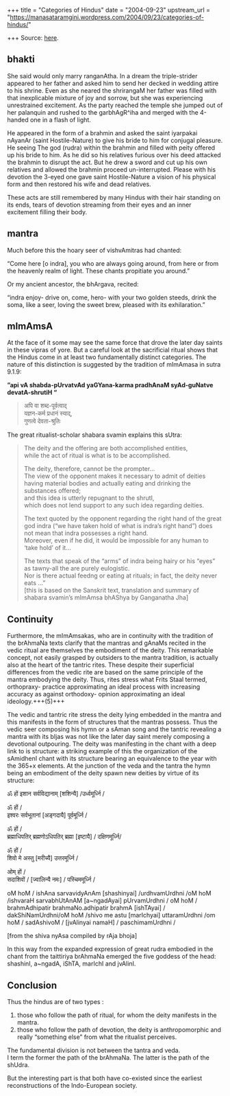 +++
title = "Categories of Hindus"
date = "2004-09-23"
upstream_url = "https://manasataramgini.wordpress.com/2004/09/23/categories-of-hindus/"

+++
Source: [here](https://manasataramgini.wordpress.com/2004/09/23/categories-of-hindus/).

## bhakti
She said would only marry ranganAtha. In a dream the triple-strider appeared to her father and asked him to send her decked in wedding attire to his shrine. Even as she neared the shrirangaM her father was filled with that inexplicable mixture of joy and sorrow, but she was experiencing unrestrained excitement. As the party reached the temple she jumped out of her palanquin and rushed to the garbhAgR^iha and merged with the 4-handed one in a flash of light.

He appeared in the form of a brahmin and asked the saint iyarpakai nAyanAr (saint Hostile-Nature) to give his bride to him for conjugal pleasure. He seeing The god (rudra) within the brahmin and filled with peity offered up his bride to him. As he did so his relatives furious over his deed attacked the brahmin to disrupt the act. But he drew a sword and cut up his own relatives and allowed the brahmin proceed un-interrupted. Please with his devotion the 3-eyed one gave saint Hostile-Nature a vision of his physical form and then restored his wife and dead relatives.

These acts are still remembered by many Hindus with their hair standing on its ends, tears of devotion streaming from their eyes and an inner excitement filling their body.

## mantra
Much before this the hoary seer of vishvAmitras had chanted:  

“Come here \[o indra\], you who are always going around, from here or from the heavenly realm of light. These chants propitiate you around.”

Or my ancient ancestor, the bhArgava, recited:  

“indra enjoy- drive on, come, hero- with your two golden steeds, drink the soma, like a seer, loving the sweet brew, pleased with its exhilaration.”

## mImAmsA
At the face of it some may see the same force that drove the later day saints in these vipras of yore. But a careful look at the sacrificial ritual shows that the Hindus come in at least two fundamentally distinct categories. The nature of this distinction is suggested by the tradition of mImAmasa in sutra 9.1.9:  

**”api vA shabda-pUrvatvAd yaGYana-karma pradhAnaM syAd-guNatve devatA-shrutiH “**

> अपि वा शब्द-पूर्वत्वाद्  
> यज्ञन-कर्म प्रधानं स्याद्,  
> गुणत्वे देवता-श्रुतिः

The great ritualist-scholar shabara svamin explains this sUtra:  

> The deity and the offering are both accomplished entities,  
> while the act of ritual is what is to be accomplished. 
> 
> The deity, therefore, cannot be the prompter…  
> The view of the opponent makes it necessary to admit of deities having material bodies and actually eating and drinking the substances offered;  
> and this idea is utterly repugnant to the shrutI,  
> which does not lend support to any such idea regarding deities.
>
> The text quoted by the opponent regarding the right hand of the great god indra (“we have taken hold of what is indra’s right hand”) does not mean that indra possesses a right hand.  
> Moreover, even if he did, it would be impossible for any human to ‘take hold’ of it…  
> 
> The texts that speak of the “arms” of indra being hairy or his “eyes” as tawny-all the are purely eulogistic.  
> Nor is there actual feedng or eating at rituals; in fact, the deity never eats …”  
> \[this is based on the Sanskrit text, translation and summary of shabara svamin’s mImAmsa bhAShya by Ganganatha Jha\]

## Continuity
Furthermore, the mImAmsakas, who are in continuity with the tradition of the brAhmaNa texts clarify that the mantras and gAnaMs recited in the vedic ritual are themselves the embodiment of the deity. This remarkable concept, not easily grasped by outsiders to the mantra tradition, is actually also at the heart of the tantric rites. These despite their superficial differences from the vedic rite are based on the same principle of the mantra embodying the deity. Thus, rites stress what Frits Staal termed, orthopraxy- practice approximating an ideal process with increasing accuracy as against orthodoxy- opinion approximating an ideal ideology.+++(5)+++

The vedic and tantric rite stress the deity lying embedded in the mantra and this manifests in the form of structures that the mantras possess. Thus the vedic seer composing his hymn or a sAman song and the tantric revealing a mantra with its bIjas was not like the later day saint merely composing a devotional outpouring. The deity was manifesting in the chant with a deep link to is structure: a striking example of this the organization of the sAmidhenI chant with its structure bearing an equivalence to the year with the 365+x elements. At the junction of the veda and the tantra the hymn being an embodiment of the deity spawn new deities by virtue of its structure:  

ॐ हों इशान सर्वविद्यानाम् \[शशिन्यै\] /उर्ध्वमूर्ध्नि /  

ॐ हों /  
इश्वरः सर्वभूतानां \[अङ्गदायै\] पूर्वमूर्ध्नि /  

ॐ हों /  
ब्रह्माधिपतिर् ब्रह्मणोऽधिपतिर् ब्रह्मा \[इष्टायै\] / दक्षिणमूर्ध्नि/  

ॐ हों /  
शिवो मे अस्तु \[मरीच्यै\] उत्तरमूर्ध्नि /  

ओम् हों /  
सदाशिवों / \[ज्वालिन्यै नमः\] / पस्चिममूर्ध्नि /

oM hoM / ishAna sarvavidyAnAm \[shashinyai\] /urdhvamUrdhni /oM hoM /ishvaraH sarvabhUtAnAM \[a\~ngadAyai\] pUrvamUrdhni / oM hoM / brahmAdhipatir brahmaNo.adhipatir brahmA \[ishTAyai\] / dakShiNamUrdhni/oM hoM /shivo me astu \[marIchyai\] uttaramUrdhni /om hoM / sadAshivoM / \[jvAlinyai namaH\] / paschimamUrdhni /  

\[from the shiva nyAsa compiled by rAja bhoja\]  

In this way from the expanded expression of great rudra embodied in the chant from the taittiriya brAhmaNa emerged the five goddess of the head: shashinI, a\~ngadA, iShTA, marIchI and jvAlinI.

## Conclusion
Thus the hindus are of two types :

1) those who follow the path of ritual, for whom the deity manifests in the mantra. 
2) those who follow the path of devotion, the deity is anthropomorphic and really “something else” from what the ritualist perceives. 
   
The fundamental division is not between the tantra and veda.  
I term the former the path of the brAhmaNa. The latter is the path of the shUdra. 

But the interesting part is that both have co-existed since the earliest reconstructions of the Indo-European society.

